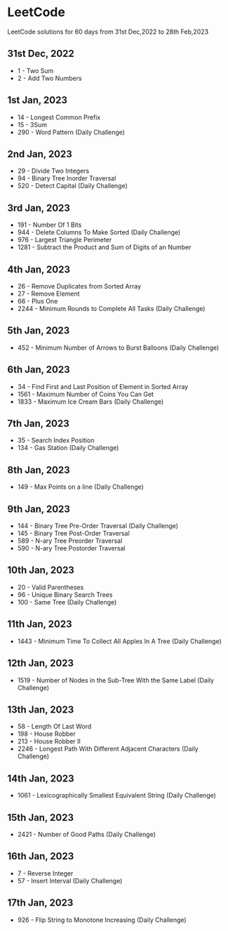 # LeetCode
LeetCode solutions for 60 days from 31st Dec,2022 to 28th Feb,2023

## 31st Dec, 2022
- 1 - Two Sum
- 2 - Add Two Numbers

## 1st Jan, 2023
- 14 - Longest Common Prefix
- 15 - 3Sum
- 290 - Word Pattern (Daily Challenge)

## 2nd Jan, 2023
- 29 - Divide Two Integers
- 94 - Binary Tree Inorder Traversal
- 520 - Detect Capital (Daily Challenge)

## 3rd Jan, 2023
- 191 - Number Of 1 Bits
- 944 - Delete Columns To Make Sorted (Daily Challenge)
- 976 - Largest Triangle Perimeter
- 1281 - Subtract the Product and Sum of Digits of an Number

## 4th Jan, 2023
- 26 - Remove Duplicates from Sorted Array
- 27 - Remove Element
- 66 - Plus One
- 2244 - Minimum Rounds to Complete All Tasks (Daily Challenge)

## 5th Jan, 2023
- 452 - Minimum Number of Arrows to Burst Balloons (Daily Challenge)

## 6th Jan, 2023
- 34 - Find First and Last Position of Element in Sorted Array
- 1561 - Maximum Number of Coins You Can Get
- 1833 - Maximum Ice Cream Bars (Daily Challenge)

## 7th Jan, 2023
- 35 - Search Index Position
- 134 - Gas Station (Daily Challenge)

## 8th Jan, 2023
- 149 - Max Points on a line (Daily Challenge)

## 9th Jan, 2023
- 144 - Binary Tree Pre-Order Traversal (Daily Challenge)
- 145 - Binary Tree Post-Order Traversal
- 589 - N-ary Tree Preorder Traversal
- 590 - N-ary Tree Postorder Traversal

## 10th Jan, 2023
- 20 - Valid Parentheses
- 96 - Unique Binary Search Trees
- 100 - Same Tree (Daily Challenge)

## 11th Jan, 2023
- 1443 - Minimum Time To Collect All Apples In A Tree (Daily Challenge)

## 12th Jan, 2023
- 1519 - Number of Nodes in the Sub-Tree With the Same Label (Daily Challenge)

## 13th Jan, 2023
- 58 - Length Of Last Word
- 198 - House Robber
- 213 - House Robber II
- 2246 - Longest Path With Different Adjacent Characters (Daily Challenge)

## 14th Jan, 2023
- 1061 - Lexicographically Smallest Equivalent String (Daily Challenge)

## 15th Jan, 2023
- 2421 - Number of Good Paths (Daily Challenge)

## 16th Jan, 2023
- 7 - Reverse Integer
- 57 - Insert Interval (Daily Challenge)

## 17th Jan, 2023
- 926 - Flip String to Monotone Increasing (Daily Challenge)